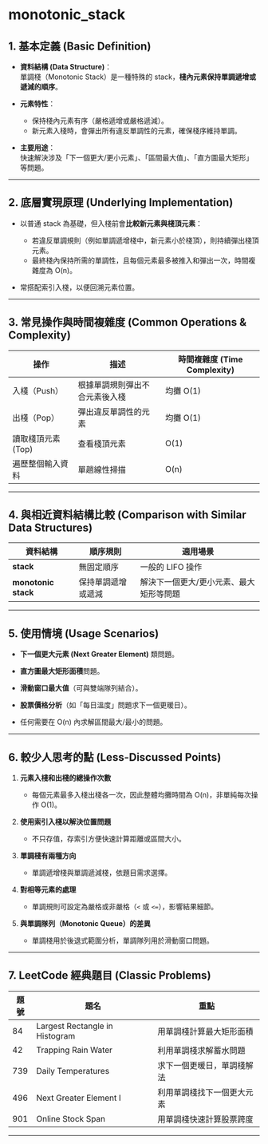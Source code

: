 # monotonic_stack

## 1. 基本定義 (Basic Definition)
- **資料結構 (Data Structure)**：  
  單調棧（Monotonic Stack）是一種特殊的 stack，**棧內元素保持單調遞增或遞減的順序**。  

- **元素特性**：  
  - 保持棧內元素有序（嚴格遞增或嚴格遞減）。  
  - 新元素入棧時，會彈出所有違反單調性的元素，確保棧序維持單調。  

- **主要用途**：  
  快速解決涉及「下一個更大/更小元素」、「區間最大值」、「直方圖最大矩形」等問題。

---

## 2. 底層實現原理 (Underlying Implementation)
- 以普通 stack 為基礎，但入棧前會**比較新元素與棧頂元素**：  
  - 若違反單調規則（例如單調遞增棧中，新元素小於棧頂），則持續彈出棧頂元素。  
  - 最終棧內保持所需的單調性，且每個元素最多被推入和彈出一次，時間複雜度為 O(n)。  

- 常搭配索引入棧，以便回溯元素位置。

---

## 3. 常見操作與時間複雜度 (Common Operations & Complexity)
| 操作                  | 描述                            | 時間複雜度 (Time Complexity) |
|-----------------------|---------------------------------|------------------------------|
| 入棧（Push）          | 根據單調規則彈出不合元素後入棧 | 均攤 O(1)                   |
| 出棧（Pop）           | 彈出違反單調性的元素             | 均攤 O(1)                   |
| 讀取棧頂元素 (Top)    | 查看棧頂元素                    | O(1)                        |
| 遍歷整個輸入資料      | 單趟線性掃描                    | O(n)                        |

---

## 4. 與相近資料結構比較 (Comparison with Similar Data Structures)

| 資料結構        | 順序規則           | 適用場景                         |
|-----------------|--------------------|---------------------------------|
| **stack**       | 無固定順序          | 一般的 LIFO 操作                 |
| **monotonic stack** | 保持單調遞增或遞減 | 解決下一個更大/更小元素、最大矩形等問題 |

---

## 5. 使用情境 (Usage Scenarios)
- **下一個更大元素 (Next Greater Element)** 類問題。  

- **直方圖最大矩形面積**問題。  

- **滑動窗口最大值**（可與雙端隊列結合）。  

- **股票價格分析**（如「每日溫度」問題求下一個更暖日）。  

- 任何需要在 O(n) 內求解區間最大/最小的問題。

---

## 6. 較少人思考的點 (Less-Discussed Points)
1. **元素入棧和出棧的總操作次數**  
   - 每個元素最多入棧出棧各一次，因此整體均攤時間為 O(n)，非單純每次操作 O(1)。  

2. **使用索引入棧以解決位置問題**  
   - 不只存值，存索引方便快速計算距離或區間大小。  

3. **單調棧有兩種方向**  
   - 單調遞增棧與單調遞減棧，依題目需求選擇。  

4. **對相等元素的處理**  
   - 單調規則可設定為嚴格或非嚴格（`<` 或 `<=`），影響結果細節。  
   
5. **與單調隊列（Monotonic Queue）的差異**  
   - 單調棧用於後退式範圍分析，單調隊列用於滑動窗口問題。

---

## 7. LeetCode 經典題目 (Classic Problems)

| 題號 | 題名                           | 重點                              |
|------|--------------------------------|-----------------------------------|
| 84   | Largest Rectangle in Histogram | 用單調棧計算最大矩形面積           |
| 42   | Trapping Rain Water            | 利用單調棧求解蓄水問題             |
| 739  | Daily Temperatures             | 求下一個更暖日，單調棧解法         |
| 496  | Next Greater Element I         | 利用單調棧找下一個更大元素         |
| 901  | Online Stock Span              | 用單調棧快速計算股票跨度           |

---
